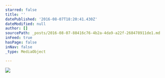 ```yaml
---
starred: false
title: ''
datePublished: '2016-08-07T18:20:41.430Z'
dateModified: null
author: []
sourcePath: _posts/2016-08-07-88416c76-4b2a-4da9-a22f-268478911de1.md
inFeed: true
hasPage: false
inNav: false
_type: MediaObject

---
```

![](https://the-grid-user-content.s3-us-west-2.amazonaws.com/10591c18-2cff-49f2-921e-8ae463db0ac9.jpg)